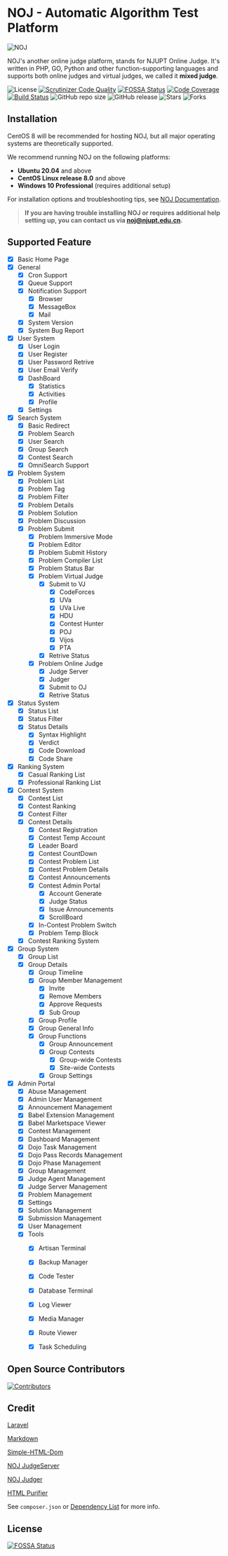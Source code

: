 # NOJ  - Automatic Algorithm Test Platform

![NOJ](/noj2.png)

NOJ's another online judge platform, stands for NJUPT Online Judge. It's written in PHP, GO, Python and other function-supporting languages and supports both online judges and virtual judges, we called it **mixed judge**.

![License](https://img.shields.io/github/license/ZsgsDesign/NOJ.svg?style=flat-square)
[![Scrutinizer Code Quality](https://img.shields.io/scrutinizer/g/ZsgsDesign/NOJ.svg?style=flat-square)](https://scrutinizer-ci.com/g/ZsgsDesign/NOJ/?branch=master)
[![FOSSA Status](https://img.shields.io/badge/license%20scan-passing-green.svg?style=flat-square)](https://app.fossa.io/projects/git%2Bgithub.com%2FZsgsDesign%2FCodeMaster?ref=badge_shield)
[![Code Coverage](https://img.shields.io/scrutinizer/coverage/g/ZsgsDesign/NOJ/master.svg?style=flat-square)](https://scrutinizer-ci.com/g/ZsgsDesign/NOJ/?branch=master)
[![Build Status](https://img.shields.io/scrutinizer/build/g/ZsgsDesign/NOJ.svg?style=flat-square)](https://scrutinizer-ci.com/g/ZsgsDesign/NOJ/build-status/master)
![GitHub repo size](https://img.shields.io/github/repo-size/ZsgsDesign/NOJ.svg?style=flat-square)
![GitHub release](https://img.shields.io/github/release/zsgsdesign/noj.svg?style=flat-square)
![Stars](https://img.shields.io/github/stars/zsgsdesign/noj.svg?style=flat-square)
![Forks](https://img.shields.io/github/forks/zsgsdesign/noj.svg?style=flat-square)

## Installation

CentOS 8 will be recommended for hosting NOJ, but all major operating systems are theoretically supported.

We recommend running NOJ on the following platforms:

- **Ubuntu 20.04** and above
- **CentOS Linux release 8.0** and above
- **Windows 10 Professional** (requires additional setup)

For installation options and troubleshooting tips, see [NOJ Documentation](https://njuptaaa.github.io/docs/).

> **If you are having trouble installing NOJ or requires additional help setting up, you can contact us via noj@njupt.edu.cn.**

## Supported Feature

- [X] Basic Home Page
- [X] General
    - [X] Cron Support
    - [X] Queue Support
    - [X] Notification Support
        - [X] Browser
        - [X] MessageBox
        - [X] Mail
    - [X] System Version
    - [x] System Bug Report
- [X] User System
    - [X] User Login
    - [X] User Register
    - [X] User Password Retrive
    - [X] User Email Verify
    - [X] DashBoard
        - [X] Statistics
        - [X] Activities
        - [X] Profile
    - [X] Settings
- [X] Search System
    - [X] Basic Redirect
    - [X] Problem Search
    - [X] User Search
    - [X] Group Search
    - [X] Contest Search
    - [X] OmniSearch Support
- [X] Problem System
    - [X] Problem List
    - [X] Problem Tag
    - [X] Problem Filter
    - [X] Problem Details
    - [X] Problem Solution
    - [X] Problem Discussion
    - [X] Problem Submit
        - [X] Problem Immersive Mode
        - [X] Problem Editor
        - [X] Problem Submit History
        - [X] Problem Compiler List
        - [X] Problem Status Bar
        - [X] Problem Virtual Judge
            - [X] Submit to VJ
                - [X] CodeForces
                - [X] UVa
                - [X] UVa Live
                - [X] HDU
                - [X] Contest Hunter
                - [X] POJ
                - [X] Vijos
                - [X] PTA
            - [X] Retrive Status
        - [X] Problem Online Judge
            - [X] Judge Server
            - [X] Judger
            - [X] Submit to OJ
            - [X] Retrive Status
- [X] Status System
    - [X] Status List
    - [X] Status Filter
    - [X] Status Details
        - [X] Syntax Highlight
        - [X] Verdict
        - [X] Code Download
        - [X] Code Share
- [X] Ranking System
    - [X] Casual Ranking List
    - [X] Professional Ranking List
- [X] Contest System
    - [X] Contest List
    - [X] Contest Ranking
    - [X] Contest Filter
    - [X] Contest Details
        - [x] Contest Registration
        - [X] Contest Temp Account
        - [X] Leader Board
        - [X] Contest CountDown
        - [X] Contest Problem List
        - [X] Contest Problem Details
        - [X] Contest Announcements
        - [X] Contest Admin Portal
            - [X] Account Generate
            - [X] Judge Status
            - [X] Issue Announcements
            - [X] ScrollBoard
        - [X] In-Contest Problem Switch
        - [X] Problem Temp Block
    - [X] Contest Ranking System
- [X] Group System
    - [X] Group List
    - [X] Group Details
        - [X] Group Timeline
        - [X] Group Member Management
            - [X] Invite
            - [X] Remove Members
            - [X] Approve Requests
            - [X] Sub Group
        - [X] Group Profile
        - [X] Group General Info
        - [X] Group Functions
            - [X] Group Announcement
            - [X] Group Contests
                - [X] Group-wide Contests
                - [X] Site-wide Contests
            - [X] Group Settings
- [X] Admin Portal
    - [X] Abuse Management
    - [X] Admin User Management
    - [X] Announcement Management
    - [X] Babel Extension Management
    - [X] Babel Marketspace Viewer
    - [X] Contest Management
    - [X] Dashboard Management
    - [X] Dojo Task Management
    - [X] Dojo Pass Records Management
    - [X] Dojo Phase Management
    - [X] Group Management
    - [X] Judge Agent Management
    - [X] Judge Server Management
    - [X] Problem Management
    - [X] Settings
    - [X] Solution Management
    - [X] Submission Management
    - [X] User Management
    - [X] Tools
        - [X] Artisan Terminal
        - [X] Backup Manager
        - [X] Code Tester
        - [X] Database Terminal
        - [X] Log Viewer
        - [X] Media Manager
        - [X] Route Viewer
        - [X] Task Scheduling


## Open Source Contributors

[![Contributors](https://contrib.rocks/image?repo=ZsgsDesign/NOJ)](https://github.com/ZsgsDesign/NOJ/graphs/contributors)

## Credit

[Laravel](https://github.com/laravel/laravel)

[Markdown](https://github.com/GrahamCampbell/Laravel-Markdown)

[Simple-HTML-Dom](https://github.com/Kub-AT/php-simple-html-dom-parser)

[NOJ JudgeServer](https://github.com/NJUPTAAA/NOJ_JudgeServer)

[NOJ Judger](https://github.com/NJUPTAAA/NOJ_Judger)

[HTML Purifier](https://github.com/mewebstudio/Purifier)

See `composer.json` or [Dependency List](https://app.fossa.com/reports/86025be3-63af-41dc-9948-7b1738a89649) for more info.

## License
[![FOSSA Status](https://app.fossa.io/api/projects/git%2Bgithub.com%2FZsgsDesign%2FCodeMaster.svg?type=large)](https://app.fossa.io/projects/git%2Bgithub.com%2FZsgsDesign%2FCodeMaster?ref=badge_large)
